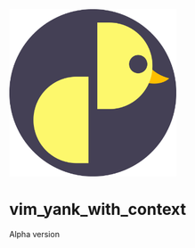 <img src="https://raw.githubusercontent.com/dominikduda/config_files/master/dd_logo_blue_bg.png" width="300" height="300" />

# vim_yank_with_context
Alpha version
